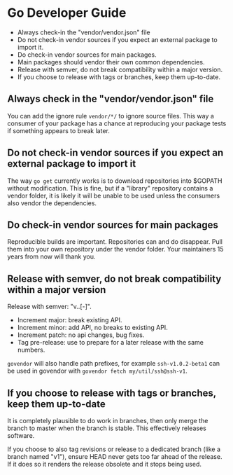 # Go Developer Guide

 * Always check-in the "vendor/vendor.json" file
 * Do not check-in vendor sources if you expect an external package to import it.
 * Do check-in vendor sources for main packages.
 * Main packages should vendor their own common dependencies.
 * Release with semver, do not break compatibility within a major version.
 * If you choose to release with tags or branches, keep them up-to-date.

## Always check in the "vendor/vendor.json" file

You can add the ignore rule `vendor/*/` to ignore source files.
This way a consumer of your package has a chance at reproducing your package tests
if something appears to break later.


## Do not check-in vendor sources if you expect an external package to import it

The way `go get` currently works is to download repositories into $GOPATH without
modification. This is fine, but if a "library" repository contains a vendor folder,
it is likely it will be unable to be used unless the consumers also vendor
the dependencies.

## Do check-in vendor sources for main packages

Reproducible builds are important. Repositories can and do disappear.
Pull them into your own repository under the vendor folder. Your
maintainers 15 years from now will thank you.

## Release with semver, do not break compatibility within a major version

Release with semver: "v<major>.<minor>.<patch>[-<pre-release>]".

 * Increment major: break existing API.
 * Increment minor: add API, no breaks to existing API.
 * Increment patch: no api changes, bug fixes.
 * Tag pre-release: use to prepare for a later release with the same numbers.

`govendor` will also handle path prefixes, for example `ssh-v1.0.2-beta1`
can be used in govendor with `govendor fetch my/util/ssh@ssh-v1`.


## If you choose to release with tags or branches, keep them up-to-date

It is completely plausible to do work in branches, then only merge the branch
to master when the branch is stable. This effectively releases software.

If you choose to also tag revisions or release to a dedicated branch (like a
branch named "v1"), ensure HEAD never gets too far ahead of the release.
If it does so it renders the release obsolete and it stops being used.

